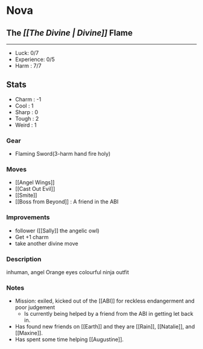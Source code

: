 # Nova 
## The *[[The Divine | Divine]]* Flame
---
 - Luck: 0/7
 - Experience: 0/5
 - Harm : 7/7

## Stats
- Charm : -1
- Cool : 1
- Sharp : 0
- Tough : 2
- Weird : 1
 
### Gear
- Flaming Sword(3-harm hand fire holy)

### Moves
- [[Angel Wings]]
- [[Cast Out Evil]]
- [[Smite]]
- [[Boss from Beyond]] : A friend in the ABI

### Improvements
- follower ([[Sally]] the angelic owl)
- Get +1 charm
- take another divine move
### Description
inhuman, angel Orange eyes colourful ninja outfit 

### Notes
-  Mission: exiled, kicked out of the [[ABI]] for reckless endangerment and poor judgement
	- Is currently being helped by a friend from the ABI in getting let back in. 
- Has found new friends on [[Earth]] and they are [[Rain]], [[Natalie]], and [[Maxine]]. 
- Has spent some time helping [[Augustine]]. 